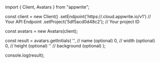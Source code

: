 import { Client, Avatars } from "appwrite";

const client = new Client()
    .setEndpoint('https://<REGION>.cloud.appwrite.io/v1') // Your API Endpoint
    .setProject('5df5acd0d48c2'); // Your project ID

const avatars = new Avatars(client);

const result = avatars.getInitials(
    '<NAME>', // name (optional)
    0, // width (optional)
    0, // height (optional)
    '' // background (optional)
);

console.log(result);
